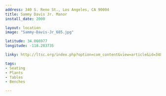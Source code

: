 ```yaml
---
address: 340 S. Reno St., Los Angeles, CA 90004  
title: Sammy Davis Jr. Manor
install_date: 2000

layout: location
image: "Sammy-Davis-Jr_685.jpg"

latitude: 34.066977
longitude: -118.283735

linky: http://ltsc.org/index.php?option=com_content&view=article&id=348

tags:	
- Seating
- Plants
- Tables
- Benches

---
```


